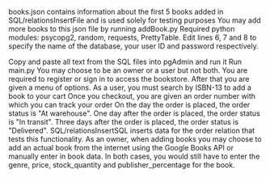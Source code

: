 books.json contains information about the first 5 books added in SQL/relationsInsertFile and is used solely for testing purposes
You may add more books to this json file by running addBook.py
Required python modules: psycopg2, random, requests, PrettyTable.
Edit lines 6, 7 and 8 to specify the name of the database, your user ID and password respectively.

Copy and paste all text from the SQL files into pgAdmin and run it
Run main.py
You may choose to be an owner or a user but not both. You are required to register or sign in to access the bookstore.
After that you are given a menu of options.
As a user, you must search by ISBN-13 to add a book to your cart
Once you checkout, you are given an order number with which you can track your order
On the day the order is placed, the order status is "At warehouse".
One day after the order is placed, the order status is "In transit".
Three days after the order is placed, the order status is "Delivered".
SQL/relationsInsertSQL inserts data for the order relation that tests this functionality.
As an owner, when adding books you may choose to add an actual book from the internet using the Google Books API or manually enter in book data.
In both cases, you would still have to enter the genre, price, stock_quantity and publisher_percentage for the book.



